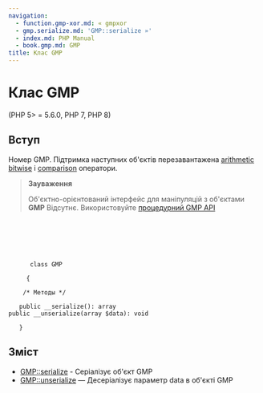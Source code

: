 ```yaml
---
navigation:
  - function.gmp-xor.md: « gmpxor
  - gmp.serialize.md: 'GMP::serialize »'
  - index.md: PHP Manual
  - book.gmp.md: GMP
title: Клас GMP
---
```

# Клас GMP

(PHP 5> = 5.6.0, PHP 7, PHP 8)

## Вступ

Номер GMP. Підтримка наступних об'єктів перезавантажена [arithmetic](language.operators.arithmetic.md) [bitwise](language.operators.bitwise.md) і [comparison](language.operators.comparison.md) оператори.

> **Зауваження**
> 
> Об'єктно-орієнтований інтерфейс для маніпуляцій з об'єктами **GMP** Відсутнє. Використовуйте [процедурний GMP API](book.gmp.md)

```classsynopsis

     
    

    
     
      class GMP
     
     {

    /* Методы */
    
   public __serialize(): array
public __unserialize(array $data): void

   }
```

## Зміст

-   [GMP::serialize](gmp.serialize.md) - Серіалізує об'єкт GMP
-   [GMP::unserialize](gmp.unserialize.md) — Десеріалізує параметр data в об'єкті GMP
